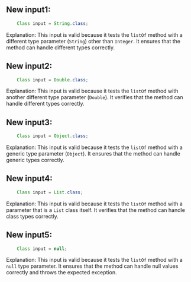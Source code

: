 ## New input1:
```java
    Class input = String.class;
```
Explanation: This input is valid because it tests the `listOf` method with a different type parameter (`String`) other than `Integer`. It ensures that the method can handle different types correctly.

## New input2:
```java
    Class input = Double.class;
```
Explanation: This input is valid because it tests the `listOf` method with another different type parameter (`Double`). It verifies that the method can handle different types correctly.

## New input3:
```java
    Class input = Object.class;
```
Explanation: This input is valid because it tests the `listOf` method with a generic type parameter (`Object`). It ensures that the method can handle generic types correctly.

## New input4:
```java
    Class input = List.class;
```
Explanation: This input is valid because it tests the `listOf` method with a parameter that is a `List` class itself. It verifies that the method can handle class types correctly.

## New input5:
```java
    Class input = null;
```
Explanation: This input is valid because it tests the `listOf` method with a `null` type parameter. It ensures that the method can handle null values correctly and throws the expected exception.